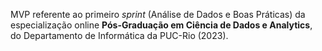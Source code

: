 MVP referente ao primeiro *sprint* (Análise de Dados e Boas Práticas) da especialização online **Pós-Graduação em Ciência de Dados e Analytics**, do Departamento de Informática da PUC-Rio (2023).


